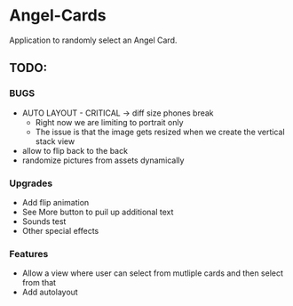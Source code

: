 # Angel-Cards
Application to randomly select an Angel Card. 

## TODO: 

### BUGS

- AUTO LAYOUT - CRITICAL -> diff size phones break
    - Right now we are limiting to portrait only
    - The issue is that the image gets resized when we create the vertical stack view
- allow to flip back to the back
- randomize pictures from assets dynamically
    
### Upgrades

- Add flip animation  
- See More button to puil up additional text
- Sounds test
- Other special effects 

### Features
- Allow a view where user can select from mutliple cards and then select from that 
- Add autolayout 

